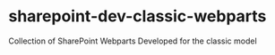 # sharepoint-dev-classic-webparts
Collection of SharePoint Webparts Developed for the classic model
